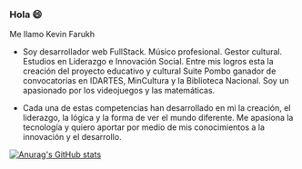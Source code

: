 ### Hola 😄

Me llamo Kevin Farukh

- Soy desarrollador web FullStack. Músico profesional. Gestor cultural. Estudios en Liderazgo e Innovación Social. Entre mis logros esta la creación del proyecto educativo y cultural Suite Pombo ganador de convocatorias en IDARTES, MinCultura y la Biblioteca Nacional. Soy un apasionado por los videojuegos y las matemáticas.

- Cada una de estas competencias han desarrollado en mi la creación, el liderazgo, la lógica y la forma de ver el mundo diferente. Me apasiona la tecnología y quiero aportar por medio de mis conocimientos a la innovación y el desarrollo.

[![Anurag's GitHub stats](https://github-readme-stats.vercel.app/api?username=kevinfarukh&hide=stars&show_icons=true&theme=tokyonight&border_radius=10px&hide_border=true)](https://github.com/anuraghazra/github-readme-stats)
